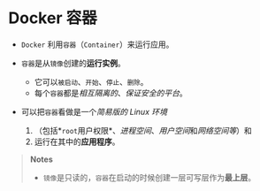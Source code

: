 # Docker 容器

- `Docker` 利用`容器`（`Container`）来运行应用。

- `容器`是从`镜像`创建的**运行实例**。
   - 它可以`被启动`、`开始`、`停止`、`删除`。
   - 每个`容器`都是*相互隔离的*、*保证安全的平台*。

- 可以把`容器`看做是一个*简易版的 Linux 环境*
   1. （包括*`root`用户权限*、*进程空间*、*用户空间*和*网络空间等*）和
   2. 运行在其中的**应用程序**。


> **Notes**
> - `镜像`是只读的，`容器`在启动的时候创建一层可写层作为**最上层**。